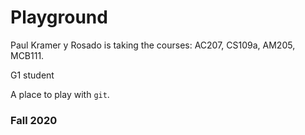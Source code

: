 # Playground

Paul Kramer y Rosado is taking the courses: AC207, CS109a, AM205, MCB111.

G1 student

A place to play with `git`.

### Fall 2020
